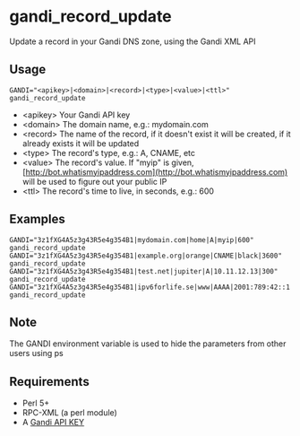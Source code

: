 gandi\_record\_update
===================

Update a record in your Gandi DNS zone, using the Gandi XML API

Usage
-----
    GANDI="<apikey>|<domain>|<record>|<type>|<value>|<ttl>" gandi_record_update

* &lt;apikey&gt; Your Gandi API key
* &lt;domain&gt; The domain name, e.g.: mydomain.com
* &lt;record&gt; The name of the record, if it doesn't exist it will be created, if it already exists it will be updated
* &lt;type&gt;   The record's type, e.g.: A, CNAME, etc
* &lt;value&gt;  The record's value. If "myip" is given, [http://bot.whatismyipaddress.com](http://bot.whatismyipaddress.com) will be used to figure out your public IP
* &lt;ttl&gt;    The record's time to live, in seconds, e.g.: 600

Examples
--------
    GANDI="3z1fXG4A5z3g43R5e4g354B1|mydomain.com|home|A|myip|600" gandi_record_update
    GANDI="3z1fXG4A5z3g43R5e4g354B1|example.org|orange|CNAME|black|3600" gandi_record_update
    GANDI="3z1fXG4A5z3g43R5e4g354B1|test.net|jupiter|A|10.11.12.13|300" gandi_record_update
    GANDI="3z1fXG4A5z3g43R5e4g354B1|ipv6forlife.se|www|AAAA|2001:789:42::1|300" gandi_record_update

Note
----
The GANDI environment variable is used to hide the parameters from other users using ps

Requirements
------------
* Perl 5+
* RPC-XML (a perl module)
* A [Gandi API KEY](https://wiki.gandi.net/en/xml-api/activate)
